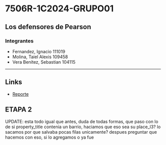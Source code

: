 # 7506R-1C2024-GRUPO01

## Los defensores de Pearson

### Integrantes

- Fernandez, Ignacio 111019
- Molina, Taiel Alexis 109458
- Vera Benítez, Sebastian 104115

---

## Links

- [Reporte](https://github.com/Taielmolina01/7506R-1C2024-GRUPO01/blob/main/TP1/7506R-TP1-GRUPO01-CHP1-REPORTE.pdf)

## ETAPA 2

UPDATE: esta todo igual que antes, duda de todas formas, que paso con lo de si property_title contenia un barrio, haciamos que eso sea su place_l3? lo sacamos por que salvaba pocas filas unicamente? despues preguntar que hacemos con eso, si lo agregamos o ya fue
